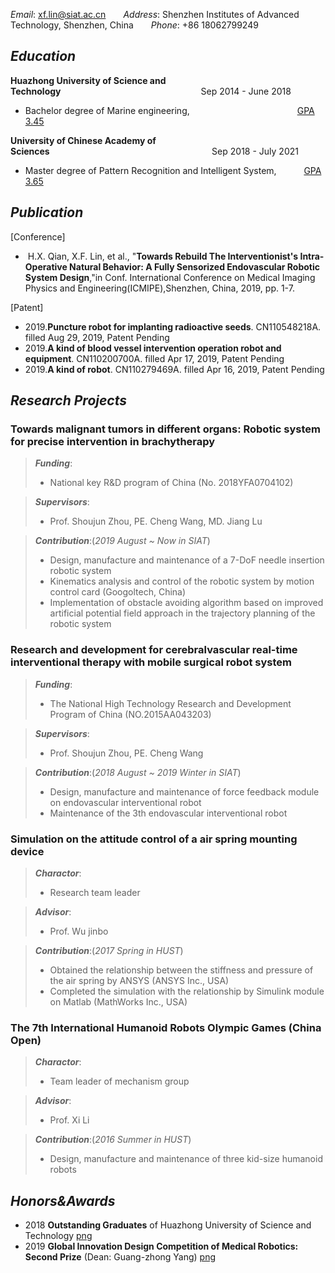 _Email_:&nbsp;xf.lin@siat.ac.cn&emsp;&emsp;_Address_:&nbsp;Shenzhen Institutes of Advanced Technology, Shenzhen, China&emsp;&emsp;_Phone_:&nbsp;+86 18062799249

## _Education_

**Huazhong University of Science and Technology**&emsp;&emsp;&emsp;&emsp;&emsp;&emsp;&emsp;&emsp;&emsp;&emsp;&emsp;&emsp;&emsp;&emsp;&emsp;&emsp;Sep 2014 - June 2018 <br/>
* Bachelor degree of Marine engineering, &emsp;&emsp;&emsp;&emsp;&emsp;&emsp;&emsp;&emsp;&emsp;&emsp;&emsp;&emsp;[GPA 3.45](https://github.com/yuukireina05/mypage/blob/master/material/Bachelor%20transcript.pdf)<br/>

**University of Chinese Academy of Sciences**&emsp;&emsp;&emsp;&emsp;&emsp;&emsp;&emsp;&emsp;&emsp;&emsp;&emsp;&emsp;&emsp;&emsp;&emsp;&emsp;&nbsp;&nbsp;&nbsp;&nbsp;&nbsp;&nbsp;&nbsp;&nbsp;&nbsp;Sep 2018 - July 2021 <br/>
* Master degree of Pattern Recognition and Intelligent System, &emsp;&emsp;&nbsp;&nbsp;&nbsp;[GPA 3.65](https://github.com/yuukireina05/mypage/blob/master/material/Master%20transcript.pdf)

## _Publication_

[Conference]
* &nbsp;H.X. Qian, X.F. Lin, et al., "**Towards Rebuild The Interventionist's Intra-Operative Natural Behavior: A Fully Sensorized Endovascular Robotic System Design**,"in Conf. International Conference on Medical Imaging Physics and Engineering(ICMIPE),Shenzhen, China, 2019, pp. 1-7.

[Patent]
* 2019.**Puncture robot for implanting radioactive seeds**. CN110548218A. filled Aug 29, 2019, Patent Pending
* 2019.**A kind of blood vessel intervention operation robot and equipment**. CN110200700A. filled Apr 17, 2019, Patent Pending
* 2019.**A kind of robot**. CN110279469A. filled Apr 16, 2019, Patent Pending

## _Research Projects_

### Towards malignant tumors in different organs: Robotic system for precise intervention in brachytherapy
> ___Funding___: 
> + National key R&D program of China (No. 2018YFA0704102) 

> ___Supervisors___: <br/>
> + Prof. Shoujun Zhou, PE. Cheng Wang, MD. Jiang Lu<br/>

> ___Contribution___:(_2019 August ~ Now in SIAT_)<br/>
> + Design, manufacture and maintenance of a 7-DoF needle insertion robotic system
> + Kinematics analysis and control of the robotic system by motion control card (Googoltech, China)
> + Implementation of obstacle avoiding algorithm based on improved artificial potential field approach in the trajectory planning of the robotic system

### Research and development for cerebralvascular real-time interventional therapy with mobile surgical robot system
> ___Funding___: <br/>
> + The National High Technology Research and Development Program of China (NO.2015AA043203) <br/>

> ___Supervisors___: <br/>
> + Prof. Shoujun Zhou, PE. Cheng Wang<br/>

> ___Contribution___:(_2018 August ~ 2019 Winter in SIAT_)<br/>
> + Design, manufacture and maintenance of force feedback module on endovascular interventional robot
> + Maintenance of the 3th endovascular interventional robot


### Simulation on the attitude control of a air spring mounting device
> ___Charactor___: <br/>
> + Research team leader <br/>

> ___Advisor___: <br/>
> + Prof. Wu jinbo<br/>

> ___Contribution___:(_2017 Spring in HUST_)<br/>
> + Obtained the relationship between the stiffness and pressure of the air spring by ANSYS (ANSYS Inc., USA)
> + Completed the simulation with the relationship by Simulink module on Matlab (MathWorks Inc., USA)

### The 7th International Humanoid Robots Olympic Games (China Open)
> ___Charactor___: <br/>
> + Team leader of mechanism group <br/>

> ___Advisor___: <br/>
> + Prof. Xi Li<br/>

> ___Contribution___:(_2016 Summer in HUST_)<br/>
> + Design, manufacture and maintenance of three kid-size humanoid robots

## _Honors&Awards_
* 2018 **Outstanding Graduates** of Huazhong University of Science and Technology [png](https://github.com/yuukireina05/mypage/blob/master/material/Outstanding%20Graduate.pdf)<br/>
* 2019 **Global Innovation Design Competition of Medical Robotics: Second Prize** (Dean: Guang-zhong Yang) [png](https://github.com/yuukireina05/mypage/blob/master/material/Medical%20Robotics%20competition.pdf)<br/>
